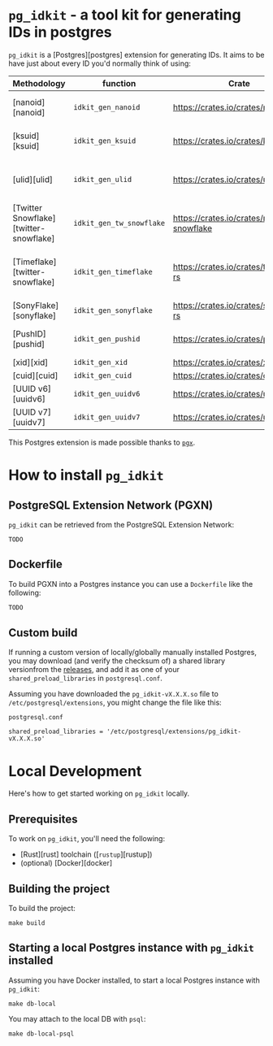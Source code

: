 # `pg_idkit` - a tool kit for generating IDs in postgres

`pg_idkit` is a [Postgres][postgres] extension for generating IDs. It aims to be have just about every ID you'd normally think of using:

| Methodology                            | function                 | Crate                                 | Description                                              |
|----------------------------------------|--------------------------|---------------------------------------|----------------------------------------------------------|
| [nanoid][nanoid]                       | `idkit_gen_nanoid`       | https://crates.io/crates/nanoid       | NanoID, develepod by [Andrey Sitnik][github-ai]          |
| [ksuid][ksuid]                         | `idkit_gen_ksuid`        | https://crates.io/crates/ksuid        | developed by [Segment][segment]                          |
| [ulid][ulid]                           | `idkit_gen_ulid`         | https://crates.io/crates/ulid         | unique, lexicographically sortable identifiers           |
| [Twitter Snowflake][twitter-snowflake] | `idkit_gen_tw_snowflake` | https://crates.io/crates/rs-snowflake | Twitter Snowflake                                        |
| [Timeflake][twitter-snowflake]         | `idkit_gen_timeflake`    | https://crates.io/crates/timeflake-rs | Twitter's Snowflake + Instagram's ID + Firebase's PushID |
| [SonyFlake][sonyflake]                 | `idkit_gen_sonyflake`    | https://crates.io/crates/sonyflake-rs | SonyFlake                                                |
| [PushID][pushid]                       | `idkit_gen_pushid`       | https://crates.io/crates/pushid       | Google Firebase's PushID                                 |
| [xid][xid]                             | `idkit_gen_xid`          | https://crates.io/crates/xid          | XID                                                      |
| [cuid][cuid]                           | `idkit_gen_cuid`         | https://crates.io/crates/cuid         | CUID                                                     |
| [UUID v6][uuidv6]                      | `idkit_gen_uuidv6`       | https://crates.io/crates/uuidv6       | UUID v6 ([RFC 4122][rfc-4122-update])                    |
| [UUID v7][uuidv7]                      | `idkit_gen_uuidv7`       | https://crates.io/crates/uuid7        | UUID v7 ([RFC 4122][rfc-4122-update])                    |


This Postgres extension is made possible thanks to [`pgx`][pgx].

# How to install `pg_idkit`

## PostgreSQL Extension Network (PGXN)

`pg_idkit` can be retrieved from the PostgreSQL Extension Network:

```console
TODO
```

## Dockerfile

To build PGXN into a Postgres instance you can use a `Dockerfile` like the following:

```dockerfile
TODO
```

## Custom build

If running a custom version of locally/globally manually installed Postgres, you may download (and verify the checksum of) a shared library versionfrom the [releases](/releases), and add it as one of your `shared_preload_libraries` in `postgresql.conf`.

Assuming you have downloaded the `pg_idkit-vX.X.X.so` file to `/etc/postgresql/extensions`, you might change the file like this:

`postgresql.conf`
```
shared_preload_libraries = '/etc/postgresql/extensions/pg_idkit-vX.X.X.so'
```

# Local Development

Here's how to get started working on `pg_idkit` locally.

## Prerequisites

To work on `pg_idkit`, you'll need the following:

- [Rust][rust] toolchain ([`rustup`][rustup])
- (optional) [Docker][docker]

## Building the project

To build the project:

```console
make build
```

## Starting a local Postgres instance with `pg_idkit` installed

Assuming you have Docker installed, to start a local Postgres instance with `pg_idkit`:

```console
make db-local
```

You may attach to the local DB with `psql`:

```console
make db-local-psql
```

[pgx]: https://github.com/tcdi/pgx
[github-ai]: https://github.com/ai
[rfc-4122-update]: https://www.ietf.org/archive/id/draft-peabody-dispatch-new-uuid-format-01.html
